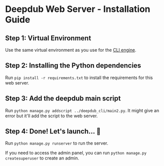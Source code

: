 # Deepdub Web Server - Installation Guide

## Step 1: Virtual Environment 
Use the same virtual environment as you use for the [CLI engine](../deepdub_cli/INSTALL.md).

## Step 2: Installing the Python dependencies
Run ```pip install -r requirements.txt``` to install the requirements for this web server.

## Step 3: Add the deepdub main script
Run ```python manage.py addscript ../deepdub_cli/main2.py```. It might give an error but it'll add the script to the web server.

## Step 4: Done! Let's launch... 🚀
Run ```python manage.py runserver``` to run the server.

If you need to access the admin panel, you can run ```python manage.py createsuperuser``` to create an admin.